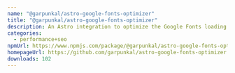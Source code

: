 ```yaml
---
name: "@garpunkal/astro-google-fonts-optimizer"
title: "@garpunkal/astro-google-fonts-optimizer"
description: An Astro integration to optimize the Google Fonts loading performance
categories:
  - performance+seo
npmUrl: https://www.npmjs.com/package/@garpunkal/astro-google-fonts-optimizer
homepageUrl: https://github.com/garpunkal/astro-google-fonts-optimizer
downloads: 102
---
```

